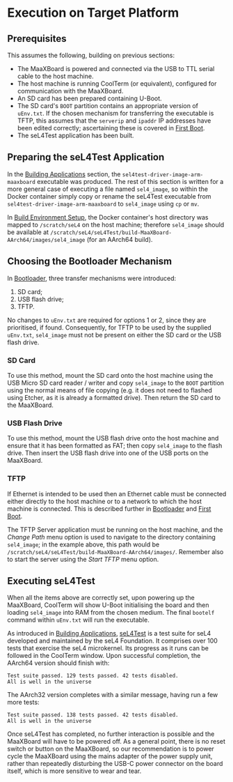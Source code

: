 # Execution on Target Platform

## Prerequisites

This assumes the following, building on previous sections:

- The MaaXBoard is powered and connected via the USB to TTL serial cable to the host machine.
- The host machine is running CoolTerm (or equivalent), configured for communication with the MaaXBoard.
- An SD card has been prepared containing U-Boot.
- The SD card's `BOOT` partition contains an appropriate version of `uEnv.txt`. If the chosen mechanism for transferring the executable is TFTP, this assumes that the `serverip` and `ipaddr` IP addresses have been edited correctly; ascertaining these is covered in [First Boot](first_boot.md).
- The seL4Test application has been built.

## Preparing the seL4Test Application

In the [Building Applications](building_applications.md) section, the `sel4test-driver-image-arm-maaxboard` executable was produced. The rest of this section is written for a more general case of executing a file named `sel4_image`, so within the Docker container simply copy or rename the seL4Test executable from `sel4test-driver-image-arm-maaxboard` to `sel4_image` using `cp` or `mv`.

In [Build Environment Setup](build_environment_setup.md), the Docker container's host directory was mapped to `/scratch/seL4` on the host machine; therefore `sel4_image` should be available at `/scratch/seL4/seL4Test/build-MaaXBoard-AArch64/images/sel4_image` (for an AArch64 build).

## Choosing the Bootloader Mechanism

In [Bootloader](bootloader.md), three transfer mechanisms were introduced:
1. SD card;
2. USB flash drive;
3. TFTP.

No changes to `uEnv.txt` are required for options 1 or 2, since they are prioritised, if found. Consequently, for TFTP to be used by the supplied `uEnv.txt`, `sel4_image` must not be present on either the SD card or the USB flash drive.

### SD Card

To use this method, mount the SD card onto the host machine using the USB Micro SD card reader / writer and copy `sel4_image` to the `BOOT` partition using the normal means of file copying (e.g. it does not need to flashed using Etcher, as it is already a formatted drive). Then return the SD card to the MaaXBoard.

### USB Flash Drive

To use this method, mount the USB flash drive onto the host machine and ensure that it has been formatted as FAT; then copy `sel4_image` to the flash drive. Then insert the USB flash drive into one of the USB ports on the MaaXBoard.

### TFTP

If Ethernet is intended to be used then an Ethernet cable must be connected either directly to the host machine or to a network to which the host machine is connected. This is described further in [Bootloader](bootloader.md) and [First Boot](first_boot.md).

The TFTP Server application must be running on the host machine, and the _Change Path_ menu option is used to navigate to the directory containing `sel4_image`; in the example above, this path would be `/scratch/seL4/seL4Test/build-MaaXBoard-AArch64/images/`. Remember also to start the server using the _Start TFTP_ menu option.

## Executing seL4Test

When all the items above are correctly set, upon powering up the MaaXBoard, CoolTerm will show U-Boot initialising the board and then loading `sel4_image` into RAM from the chosen medium. The final `bootelf` command within `uEnv.txt` will run the executable.

As introduced in [Building Applications](building_applications.md), [seL4Test](https://docs.sel4.systems/projects/sel4test) is a test suite for seL4 developed and maintained by the seL4 Foundation. It comprises over 100 tests that exercise the seL4 microkernel. Its progress as it runs can be followed in the CoolTerm window. Upon successful completion, the AArch64 version should finish with:
```
Test suite passed. 129 tests passed. 42 tests disabled.
All is well in the universe
```
The AArch32 version completes with a similar message, having run a few more tests:
```
Test suite passed. 138 tests passed. 42 tests disabled.
All is well in the universe
```

Once seL4Test has completed, no further interaction is possible and the MaaXBoard will have to be powered off. As a general point, there is no reset switch or button on the MaaXBoard, so our recommendation is to power cycle the MaaXBoard using the mains adapter of the power supply unit, rather than repeatedly disturbing the USB-C power connector on the board itself, which is more sensitive to wear and tear.